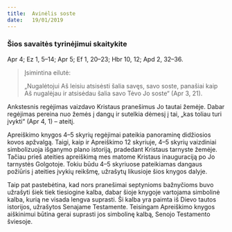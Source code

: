 ```yaml
---
title:  Avinėlis soste
date:   19/01/2019
---
```


### Šios savaitės tyrinėjimui skaitykite
Apr 4; Ez 1, 5–14; Apr 5; Ef 1, 20–23; Hbr 10, 12; Apd 2, 32–36.

> <p>Įsimintina eilutė:</p>
> „Nugalėtojui Aš leisiu atsisėsti šalia savęs, savo soste, panašiai kaip Aš nugalėjau ir atsisėdau šalia savo Tėvo Jo soste“ (Apr 3, 21).

Ankstesnis regėjimas vaizdavo Kristaus pranešimus Jo tautai žemėje. Dabar regėjimas pereina nuo žemės į dangų ir sutelkia dėmesį į tai, „kas toliau turi įvykti“ (Apr 4, 1) – ateitį.

Apreiškimo knygos 4–5 skyrių regėjimai pateikia panoraminę didžiosios kovos apžvalgą. Taigi, kaip ir Apreiškimo 12 skyriuje, 4–5 skyrių vaizdiniai simbolizuoja išganymo plano istoriją, pradedant Kristaus tarnyste žemėje. Tačiau prieš ateities apreiškimą mes matome Kristaus inauguraciją po Jo tarnystės Golgotoje. Tokiu būdu 4–5 skyriuose pateikiamas dangaus požiūris į ateities įvykių reikšmę, užrašytų likusioje šios knygos dalyje.

Taip pat pastebėtina, kad nors pranešimai septynioms bažnyčioms buvo užrašyti šiek tiek tiesiogine kalba, dabar šioje knygoje vartojama simbolinė kalba, kurią ne visada lengva suprasti. Ši kalba yra paimta iš Dievo tautos istorijos, užrašytos Senajame Testamente. Teisingam Apreiškimo knygos aiškinimui būtina gerai suprasti jos simbolinę kalbą, Senojo Testamento šviesoje.
